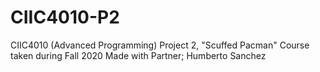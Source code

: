 # CIIC4010-P2
CIIC4010 (Advanced Programming) Project 2, "Scuffed Pacman"
Course taken during Fall 2020
Made with Partner; Humberto Sanchez

